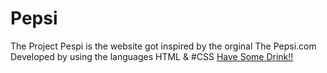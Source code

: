 # Pepsi
The Project Pespi is the website got inspired by the orginal The Pepsi.com <br>
Developed by using the languages HTML & #CSS 
<a href="https://sachidananda-17.github.io/Pepsi/">Have Some Drink‼️</a>
